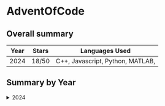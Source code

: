 # AdventOfCode

## Overall summary

| Year | Stars | Languages Used                   |
| ---- | ----- | -------------------------------- |
| 2024 | 18/50 | C++, Javascript, Python, MATLAB, |

## Summary by Year

<details>
<summary>2024</summary>

### Legend

| Symbol | Meaning     |
| ------ | ----------- |
| ✨     | Part 1 done |
| ⭐     | Part 2 done |

### Progress

| Day | C++   | Javascript | Python | MATLAB |
| --- | ----- | ---------- | ------ | ------ |
| 01  | ✨ ⭐ | ✨ ⭐      | ✨ ⭐  | ✨ ⭐  |
| 02  | ✨ ⭐ | ✨ ⭐      |        | ✨ ⭐  |
| 03  | ✨ ⭐ | ✨ ⭐      | ✨ ⭐  | ✨ ⭐  |
| 04  | ✨ ⭐ |            |        |        |
| 05  | ✨ ⭐ |            |        |        |
| 06  | ✨ ⭐ |            |        |        |
| 07  | ✨ ⭐ |            |        |        |
| 08  |       |            | ✨ ⭐  |        |
| 09  |       |            | ✨ ⭐  |        |
| 10  |       |
| 11  |       |
| 12  |       |
| 13  |       |
| 14  |       |
| 15  |       |
| 16  |       |
| 17  |       |
| 18  |       |
| 19  |       |
| 20  |       |
| 21  |       |
| 22  |       |
| 23  |       |
| 24  |       |

</details>
